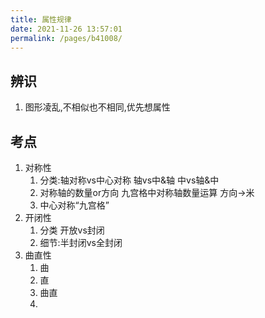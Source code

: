```yaml
---
title: 属性规律
date: 2021-11-26 13:57:01
permalink: /pages/b41008/
---
```

## 辨识
1. 图形凌乱,不相似也不相同,优先想属性

## 考点
1. 对称性
	1. 分类:轴对称vs中心对称  轴vs中&轴   中vs轴&中
	2. 对称轴的数量or方向  九宫格中对称轴数量运算  方向->米
	3. 中心对称“九宫格” 
2. 开闭性
	1. 分类 开放vs封闭
	2. 细节:半封闭vs全封闭
3. 曲直性
	1. 曲
	2. 直
	3. 曲直
	4. 